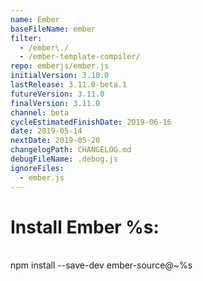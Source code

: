 ```yaml
---
name: Ember
baseFileName: ember
filter:
  - /ember\./
  - /ember-template-compiler/
repo: emberjs/ember.js
initialVersion: 3.10.0
lastRelease: 3.11.0-beta.1
futureVersion: 3.11.0
finalVersion: 3.11.0
channel: beta
cycleEstimatedFinishDate: 2019-06-16
date: 2019-05-14
nextDate: 2019-05-20
changelogPath: CHANGELOG.md
debugFileName: .debug.js
ignoreFiles:
  - ember.js
---
```

# Install Ember %s:
<br>
npm install --save-dev ember-source@~%s
